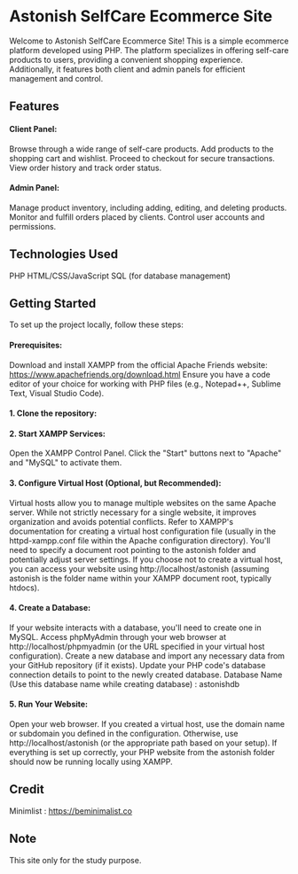 # Astonish SelfCare Ecommerce Site

Welcome to Astonish SelfCare Ecommerce Site! This is a simple ecommerce platform developed using PHP. The platform specializes in offering self-care products to users, providing a convenient shopping experience. Additionally, it features both client and admin panels for efficient management and control.

## Features

#### Client Panel:

Browse through a wide range of self-care products.
Add products to the shopping cart and wishlist.
Proceed to checkout for secure transactions.
View order history and track order status.

#### Admin Panel:

Manage product inventory, including adding, editing, and deleting products.
Monitor and fulfill orders placed by clients.
Control user accounts and permissions.

## Technologies Used
PHP
HTML/CSS/JavaScript
SQL (for database management)

## Getting Started
To set up the project locally, follow these steps:

#### Prerequisites:

Download and install XAMPP from the official Apache Friends website: https://www.apachefriends.org/download.html Ensure you have a code editor of your choice for working with PHP files (e.g., Notepad++, Sublime Text, Visual Studio Code).

#### 1. Clone the repository:

#### 2. Start XAMPP Services:

Open the XAMPP Control Panel.
Click the "Start" buttons next to "Apache" and "MySQL" to activate them.

#### 3. Configure Virtual Host (Optional, but Recommended):

Virtual hosts allow you to manage multiple websites on the same Apache server. While not strictly necessary for a single website, it improves organization and avoids potential conflicts.
Refer to XAMPP's documentation for creating a virtual host configuration file (usually in the httpd-xampp.conf file within the Apache configuration directory). You'll need to specify a document root pointing to the astonish folder and potentially adjust server settings.
If you choose not to create a virtual host, you can access your website using http://localhost/astonish (assuming astonish is the folder name within your XAMPP document root, typically htdocs).

#### 4. Create a Database:

If your website interacts with a database, you'll need to create one in MySQL.
Access phpMyAdmin through your web browser at http://localhost/phpmyadmin (or the URL specified in your virtual host configuration).
Create a new database and import any necessary data from your GitHub repository (if it exists).
Update your PHP code's database connection details to point to the newly created database.
Database Name (Use this database name while creating database) : astonishdb

#### 5. Run Your Website:

Open your web browser.
If you created a virtual host, use the domain name or subdomain you defined in the configuration. Otherwise, use http://localhost/astonish (or the appropriate path based on your setup).
If everything is set up correctly, your PHP website from the astonish folder should now be running locally using XAMPP.

## Credit
Minimlist : https://beminimalist.co

## Note
This site only for the study purpose.
